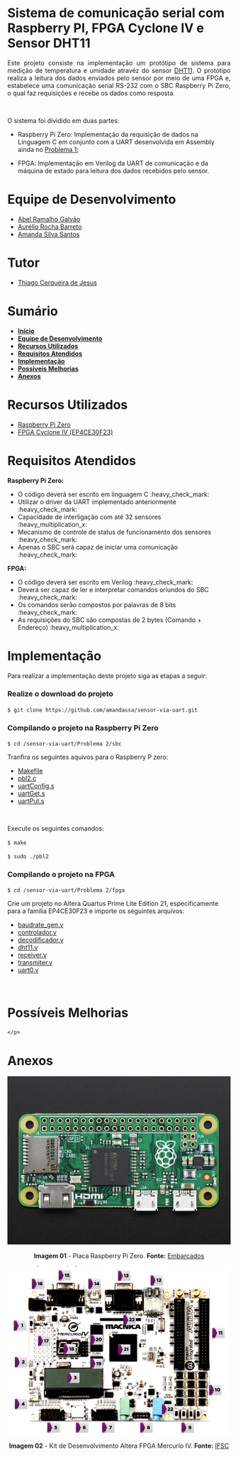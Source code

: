 <div id="inicio">
    <h1>Sistema de comunicação serial com  Raspberry PI, FPGA Cyclone IV e Sensor DHT11</h1>
	<p align="justify"> 
		Este projeto consiste na implementação um protótipo de sistema para medição de temperatura e umidade atravéz do sensor <a href="https://www.mouser.com/datasheet/2/758/DHT11-Technical-Data-Sheet-Translated-Version-1143054.pdf">DHT11</a>. O protótipo realiza a leitura dos dados enviados pelo sensor por meio de uma FPGA e, estabelece uma comunicação serial RS-232 com o SBC Raspberry Pi Zero, o qual faz requisições e recebe os dados como resposta. 	
	</p><br>
    <p>
        O sistema foi dividido em duas partes: 
    </p>
    <ul>
		<li><p>Raspberry Pi Zero: Implementação da requisição de dados na Linguagem C em conjunto com a UART desenvolvida em Assembly ainda no <a href="https://github.com/amandassa/sensor-via-uart/tree/main/Problema%201">Problema 1</a>;</p></li>
		<li><p>FPGA: Implementação em Verilog da UART de comunicação e da máquina de estado para leitura dos dados recebidos pelo sensor.</p></li>
	</ul>	
</div>

<div id="equipe">
    <h1>Equipe de Desenvolvimento</h1>
    <ul>
		<li><a href="https://github.com/argalvao"> Abel Ramalho Galvão</li>
		<li><a href="https://github.com/aureliobarreto"> Aurélio Rocha Barreto </a></li>
        <li><a href="https://github.com/amandassa"> Amanda Silva Santos </a> </li>
	</ul>
    <h1>Tutor</h1>
    <ul>
        <li><a href="https://github.com/thiagocj">Thiago Cerqueira de Jesus</a></li>
    </ul>
</div>

<div id="sumario">
    <h1>Sumário</h1>
	<ul>
		<li><a href="#inicio"> <b>Início</b></li>
        <li><a href="#equipe"> <b>Equipe de Desenvolvimento</b></li>
		<li><a href="#recursos-utilizados"> <b>Recursos Utilizados</b> </a></li>
        <li><a href="#requisitos"> <b>Requisitos Atendidos</b> </a> </li>
		<li><a href="#implementacao"> <b>Implementação</b> </a> </li>
        <li><a href="#melhorias"> <b>Possíveis Melhorias</b> </a> </li>
		<li><a href="#anexos"> <b>Anexos</b> </a></li>
	</ul>	
</div>

<div id="recursos-utilizados">
	<h1> Recursos Utilizados </h1>
	<ul>
        <li><a href="#raspberry-pi-zero">Raspberry Pi Zero</a></li>
		<li><a href="#fpga">FPGA Cyclone IV (EP4CE30F23)</a></li>
	</ul>	
</div>

<div id="requisitos">
    <h1>Requisitos Atendidos</h1>
    <p><b>Raspberry Pi Zero:</b></p>
	<ul>
		<li>O código deverá ser escrito em linguagem C :heavy_check_mark:</li>
		<li>Utilizar o driver da UART implementado anteriormente :heavy_check_mark:</li>
		<li>Capacidade de interligação com até 32 sensores :heavy_multiplication_x:</li>
		<li>Mecanismo de controle de status de funcionamento dos sensores :heavy_check_mark:</li>
        <li>Apenas o SBC será capaz de iniciar uma comunicação :heavy_check_mark:</li>
	</ul>
    <p><b>FPGA:</b></p>
    <ul>
		<li>O código deverá ser escrito em Verilog :heavy_check_mark:</li>
		<li>Deverá ser capaz de ler e interpretar comandos oriundos do SBC :heavy_check_mark:</li>
		<li>Os comandos serão compostos por palavras de 8 bits :heavy_check_mark:</li>
		<li>As requisições do SBC são compostas de 2 bytes (Comando + Endereço) :heavy_multiplication_x:</li>
	</ul>
</div>

<div id="implementacao">
    <h1>Implementação</h1>
    <p>
        Para realizar a implementação deste projeto siga as etapas a seguir:
    </p>
    <h3>Realize o download do projeto</h3>
    <p><code>$ git clone https://github.com/amandassa/sensor-via-uart.git</code></p>
    <h3>Compilando o projeto na Raspberry Pi Zero</h3>
    <p><code>$ cd /sensor-via-uart/Problema 2/sbc</code></p>
    <p>
        Tranfira os seguintes aquivos para o Raspberry P zero: 
    </p>
    <ul>
		<li><a href="https://github.com/amandassa/sensor-via-uart/blob/main/Problema%202/sbc/Makefile">Makefile</a></li>
		<li><a href="https://github.com/amandassa/sensor-via-uart/blob/main/Problema%202/sbc/pbl2.c">pbl2.c</a></li>
        <li><a href="https://github.com/amandassa/sensor-via-uart/blob/main/Problema%202/sbc/uartConfig.s">uartConfig.s</a></li>
        <li><a href="https://github.com/amandassa/sensor-via-uart/blob/main/Problema%202/sbc/uartGet.s">uartGet.s</a></li>
        <li><a href="https://github.com/amandassa/sensor-via-uart/blob/main/Problema%202/sbc/uartPut.s">uartPut.s</a></li>
	</ul><br>
    <p>Execute os seguintes comandos:</p>
    <p><code>$ make</code></p>
    <p><code>$ sudo ./pbl2</code></p>
    <h3>Compilando o projeto na FPGA</h3>
    <p><code>$ cd /sensor-via-uart/Problema 2/fpga</code></p>
    <p>
        Crie um projeto no <it>Altera Quartus Prime Lite Edition 21</it>, especificamente para a família EP4CE30F23 e importe os seguintes arquivos: 
    </p>
    <ul>
		<li><a href="https://github.com/amandassa/sensor-via-uart/tree/main/Problema%202/fpga/baudrate_gen.v">baudrate_gen.v</a></li>
		<li><a href="https://github.com/amandassa/sensor-via-uart/tree/main/Problema%202/fpga/controlador.v">controlador.v</a></li>
        <li><a href="https://github.com/amandassa/sensor-via-uart/tree/main/Problema%202/fpga/decodificador.v">decodificador.v</a></li>
        <li><a href="https://github.com/amandassa/sensor-via-uart/tree/main/Problema%202/fpga/dht11.v">dht11.v</a></li>
        <li><a href="https://github.com/amandassa/sensor-via-uart/tree/main/Problema%202/fpga/receiver.v">receiver.v</a></li>
        <li><a href="https://github.com/amandassa/sensor-via-uart/tree/main/Problema%202/fpga/transmiter.v">transmiter.v</a></li>
        <li><a href="https://github.com/amandassa/sensor-via-uart/tree/main/Problema%202/fpga/uart0.v">uart0.v</a></li>
	</ul><br>
</div>

<div id="melhorias">
    <h1>Possíveis Melhorias</h1>
    <p>
    
    </p>
</div>

<div id="anexos">
	<h1> Anexos </h1>
    <div id="raspberry-pi-zero" style="display: inline_block" align="center">
			<img src="https://github.com/amandassa/sensor-via-uart/blob/main/Problema%202/imagens/raspberry.jpg"/><br>
		<p>
		<b>Imagem 01</b> - Placa Raspberry Pi Zero. <b>Fonte:</b> <a href="https://www.embarcados.com.br/raspberry-pi-zero-o-computador-de-5-dolares/">Embarcados</a>
		</p>
	</div>
	<div id="fpga" style="display: inline_block" align="center">
			<img src="https://github.com/amandassa/sensor-via-uart/blob/main/Problema%202/imagens/KitMERCURIO.png"/><br>
		<p>
		<b>Imagem 02</b> - Kit de Desenvolvimento Altera FPGA Mercurio IV. <b>Fonte:</b> <a href="https://wiki.sj.ifsc.edu.br/index.php/Pinagem_dos_dispositivos_de_entrada_e_sa%C3%ADda_do_kit_MERCURIO_IV">IFSC</a>
		</p>
	</div>	
</div>